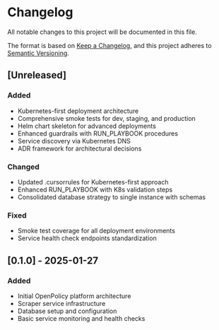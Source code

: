 # Changelog

All notable changes to this project will be documented in this file.

The format is based on [Keep a Changelog](https://keepachangelog.com/en/1.0.0/),
and this project adheres to [Semantic Versioning](https://semver.org/spec/v2.0.0.html).

## [Unreleased]

### Added
- Kubernetes-first deployment architecture
- Comprehensive smoke tests for dev, staging, and production
- Helm chart skeleton for advanced deployments
- Enhanced guardrails with RUN_PLAYBOOK procedures
- Service discovery via Kubernetes DNS
- ADR framework for architectural decisions

### Changed
- Updated .cursorrules for Kubernetes-first approach
- Enhanced RUN_PLAYBOOK with K8s validation steps
- Consolidated database strategy to single instance with schemas

### Fixed
- Smoke test coverage for all deployment environments
- Service health check endpoints standardization

## [0.1.0] - 2025-01-27

### Added
- Initial OpenPolicy platform architecture
- Scraper service infrastructure
- Database setup and configuration
- Basic service monitoring and health checks
